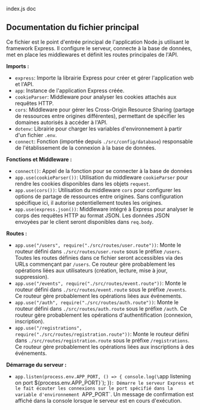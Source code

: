 index.js doc

## Documentation du fichier principal

Ce fichier est le point d'entrée principal de l'application Node.js utilisant le framework Express. Il configure le serveur, connecte à la base de données, met en place les middlewares et définit les routes principales de l'API.

**Imports :**

* `express`: Importe la librairie Express pour créer et gérer l'application web et l'API.
* `app`: Instance de l'application Express créée.
* `cookieParser`: Middleware pour analyser les cookies attachés aux requêtes HTTP.
* `cors`: Middleware pour gérer les Cross-Origin Resource Sharing (partage de ressources entre origines différentes), permettant de spécifier les domaines autorisés à accéder à l'API.
* `dotenv`: Librairie pour charger les variables d'environnement à partir d'un fichier `.env`.
* `connect`: Fonction (importée depuis `./src/config/database`) responsable de l'établissement de la connexion à la base de données.

**Fonctions et Middleware :**

* `connect()`: Appel de la fonction pour se connecter à la base de données
* `app.use(cookieParser())`: Utilisation du middleware `cookieParser` pour rendre les cookies disponibles dans les objets `request`.
* `app.use(cors())`: Utilisation du middleware `cors` pour configurer les options de partage de ressources entre origines. Sans configuration spécifique ici, il autorise potentiellement toutes les origines.
* `app.use(express.json())`: Middleware intégré à Express pour analyser le corps des requêtes HTTP au format JSON. Les données JSON envoyées par le client seront disponibles dans `req.body`.

**Routes :**

* `app.use("/users", require("./src/routes/user.route"))`: Monte le routeur défini dans `./src/routes/user.route` sous le préfixe `/users`. Toutes les routes définies dans ce fichier seront accessibles via des URLs commençant par `/users`. Ce routeur gère probablement les opérations liées aux utilisateurs (création, lecture, mise à jour, suppression).
* `app.use("/events", require("./src/routes/event.route"))`: Monte le routeur défini dans `./src/routes/event.route` sous le préfixe `/events`. Ce routeur gère probablement les opérations liées aux événements.
* `app.use("/auth", require("./src/routes/auth.route"))`: Monte le routeur défini dans `./src/routes/auth.route` sous le préfixe `/auth`. Ce routeur gère probablement les opérations d'authentification (connexion, inscription).
* `app.use("/registrations", require("./src/routes/registration.route"))`: Monte le routeur défini dans `./src/routes/registration.route` sous le préfixe `/registrations`. Ce routeur gère probablement les opérations liées aux inscriptions à des événements.

**Démarrage du serveur :**

* `app.listen(process.env.APP_PORT, () => { console.log(\`app listening on port ${process.env.APP_PORT}\`); })`: Démarre le serveur Express et le fait écouter les connexions sur le port spécifié dans la variable d'environnement `APP_PORT`. Un message de confirmation est affiché dans la console lorsque le serveur est en cours d'exécution.
